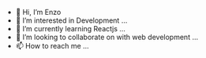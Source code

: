 - 👋 Hi, I’m Enzo
- 👀 I’m interested in Development ...
- 🌱 I’m currently learning Reactjs ...
- 💞️ I’m looking to collaborate on with web development ...
- 📫 How to reach me ...

<!---
amandus1298/amandus1298 is a ✨ special ✨ repository because its `README.md` (this file) appears on your GitHub profile.
You can click the Preview link to take a look at your changes.
--->
